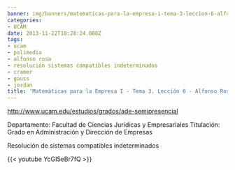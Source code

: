 ```yaml
---
banner: img/banners/matematicas-para-la-empresa-i-tema-3-leccion-6-alfonso-rosa.jpg
categories:
- UCAM
date: 2013-11-22T10:28:24.000Z
tags:
- ucam
- polimedia
- alfonso rosa
- resolución sistemas compatibles indeterminados
- cramer
- gauss
- jordan
title: 'Matemáticas para la Empresa I - Tema 3. Lección 6 - Alfonso Rosa'
---
```


http://www.ucam.edu/estudios/grados/ade-semipresencial

Departamento: Facultad de Ciencias Jurídicas y Empresariales
Titulación: Grado en Administración y Dirección de Empresas

Resolución de sistemas compatibles indeterminados

{{< youtube YcGI5eBr7fQ >}}
